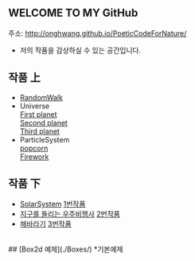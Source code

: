 
## WELCOME TO MY GitHub
 주소: <http://onghwang.github.io/PoeticCodeForNature/>
 * 저의 작품을 감상하실 수 있는 공간입니다.

## 작품 上
 * [RandomWalk](./RandomWalk/)
 * Universe <br/>
 [First planet](./universe/1)<br/>
 [Second planet](./universe/2)<br/>
 [Third planet](./universe/3)<br/>
 * ParticleSystem<br/>
 [popcorn](./Particlesystem/1) <br/>
 [Firework](./Particlesystem/2)

## 작품 下
 * [SolarSystem](./solarsystem/)
 [1번작품](./image/2.JPG) <br/>
* [지구를 돌리는 우주비행사](./ast/)
 [2번작품](./image/3.JPG)
 * [해바라기](./sunflower/)
  [3번작품](./image/4.JPG)

 <br/>
## [Box2d 예제](./Boxes/)
 *기본예제
